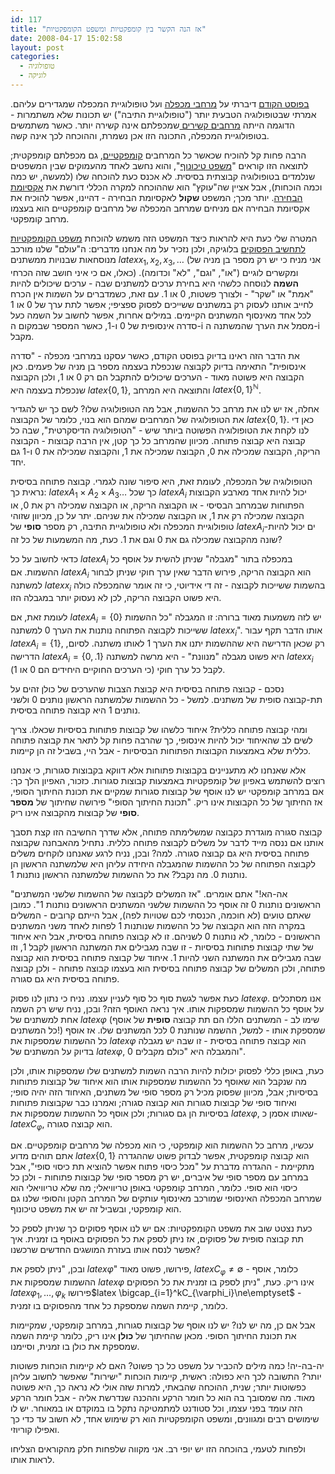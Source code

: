 ```yaml
---
id: 117
title: "אז הנה הקשר בין קומפקטיות ומשפט הקומפקטיות"
date: 2008-04-17 15:02:58
layout: post
categories: 
  - טופולוגיה
  - לוגיקה
---
```

<a href="http://www.gadial.net/?p=116">בפוסט הקודם</a> דיברתי על <a href="http://he.wikipedia.org/wiki/%D7%9E%D7%A8%D7%97%D7%91_%D7%9E%D7%9B%D7%A4%D7%9C%D7%94">מרחבי מכפלה</a> ועל טופולוגיית המכפלה שמגדירים עליהם. אמרתי שבטופולוגיה הטבעית יותר ("טופולוגיית התיבה") יש תכונות שלא משתמרות - הדוגמה הייתה <a href="http://he.wikipedia.org/wiki/%D7%A7%D7%A9%D7%99%D7%A8%D7%95%D7%AA_(%D7%98%D7%95%D7%A4%D7%95%D7%9C%D7%95%D7%92%D7%99%D7%94)">מרחבים קשירים </a>שמכפלתם אינה קשירה יותר. כאשר משתמשים בטופולוגיית המכפלה, התכונה הזו אכן נשמרת, וההוכחה לכך אינה קשה.

הרבה פחות קל להוכיח שכאשר כל המרחבים <a href="http://he.wikipedia.org/wiki/%D7%A7%D7%95%D7%9E%D7%A4%D7%A7%D7%98%D7%99%D7%95%D7%AA">קומפקטיים</a>, גם מכפלתם קומפקטית; לתוצאה הזו קוראים "<a href="http://he.wikipedia.org/wiki/%D7%9E%D7%A9%D7%A4%D7%98_%D7%98%D7%99%D7%9B%D7%95%D7%A0%D7%95%D7%A3">משפט טיכונוף</a>", והוא נחשב לאחד מהעמוקים שבין המשפטים שנלמדים בטופולוגיה קבוצתית בסיסית. לא אכנס כעת להוכחה שלו (למעשה, יש כמה וכמה הוכחות), אבל אציין שה"עוקץ" הוא שההוכחה למקרה הכללי דורשת את <a href="http://www.gadial.net/?p=37">אקסיומת הבחירה</a>. יותר מכך; המשפט <strong>שקול</strong> לאקסיומת הבחירה - דהיינו, אפשר להוכיח את אקסיומת הבחירה אם מניחים שמרחב המכפלה של מרחבים קומפקטיים הוא בעצמו מרחב קומפקטי.

המטרה שלי כעת היא להראות כיצד המשפט הזה משמש להוכחת <a href="http://www.gadial.net/?p=112">משפט הקומפקטיות לתחשיב הפסוקים</a> בלוגיקה, ולכן נזכיר על מה אנחנו מדברים: ה"עולם" שלנו מורכב מנוסחאות שבנויות ממשתנים $latex x_1,x_2,x_3,\dots$ (אני מניח כי יש רק מספר בן מניה של כאלו, אם כי איני חושב שזה הכרחי) ומקשרים לוגיים ("או", "וגם", "לא" וכדומה). <strong>השמה</strong> לנוסחה כלשהי היא בחירת ערכים למשתנים שבה - ערכים שיכולים להיות "אמת" או "שקר" - ולצורך פשטות, 0 או 1. עם זאת, כשמדברים על השמות אין הכרח לחייב אותנו לעסוק רק במשתנים ששייכים לפסוק ספציפי; אפשר לתת ערך של 0 או 1 לכל אחד מאינסוף המשתנים הקיימים. במילים אחרות, אפשר לחשוב על השמה כעל סדרה אינסופית של 0 ו-1, כאשר המספר שבמקום ה-i מסמל את הערך שהמשתנה ה-i מקבל.

את הדבר הזה ראינו בדיוק בפוסט הקודם, כאשר עסקנו במרחבי מכפלה - "סדרה אינסופית" התאימה בדיוק לקבוצה שנכפלת בעצמה מספר בן מניה של פעמים. כאן הקבוצה היא פשוטה מאוד - הערכים שיכולים להתקבל הם רק 0 או 1, ולכן הקבוצה שנכפלת בעצמה היא $latex \left\{0,1\right\}$, והתוצאה היא המרחב  $latex \left\{0,1\right\}^{\mathbb{N}}$.

אחלה, אז יש לנו את מרחב כל ההשמות, אבל מה הטופולוגיה שלו? לשם כך יש להגדיר את הטופולוגיה של המרחבים שמהם הוא בנוי, כלומר של הקבוצה $latex \left\{0,1\right\}$. כאן די לנו לקחת את הטופולוגיה הפשוטה ביותר שיש - "הטופולוגיה הדיסקרטית", שבה כל קבוצה היא קבוצה פתוחה. מכיוון שהמרחב כל כך קטן, אין הרבה קבוצות - הקבוצה הריקה, הקבוצה שמכילה את 0, הקבוצה שמכילה את 1, והקבוצה שמכילה את 0 ו-1 גם יחד.

הטופולוגיה של המכפלה, לעומת זאת, היא סיפור שונה לגמרי. קבוצה פתוחה בסיסית נראית כך: $latex A_1\times A_2\times A_3\dots$ כך שכל $latex A_i$ יכול להיות אחד מארבע הקבוצות הפתוחות שבמרחב הבסיסי - או הקבוצה הריקה, או הקבוצה שמכילה רק את 0, או הקבוצה שמכילה רק את 1, או הקבוצה שמכילה את שניהם. יתר על כן, מכיוון שזוהי טופולוגיית המכפלה ולא טופולוגיית התיבה, רק מספר <strong>סופי</strong> של $latex A_i$-ים יכול להיות שונה מהקבוצה שמכילה גם את 0 וגם את 1. כעת, מה המשמעות של כל זה?

כדאי לחשוב על כל $latex A_i$ במכפלה בתור "מגבלה" שניתן להשית על אוסף כל ההשמות. אם $latex A_i$ הוא הקבוצה הריקה, פירוש הדבר שאין ערך חוקי שניתן לבחור למשתנה $latex x_i$ בהשמות ששייכות לקבוצה - זה די אידיוטי, כי זה אומר שהמכפלה כולה היא פשוט הקבוצה הריקה, לכן לא נעסוק יותר במגבלה הזו.

לעומת זאת, אם $latex A_i=\left\{0\right\}$ יש לזה משמעות מאוד ברורה: זו המגבלה "כל ההשמות ששייכות לקבוצה הפתוחה נותנות את הערך 0 למשתנה $latex x_i$". אותו הדבר תקף עבור $latex A_i=\left\{1\right\}$, רק שכאן הדרישה היא שההשמות יתנו את הערך 1 לאותו משתנה. לסיום, הדרישה $latex A_i=\left\{0,.1\right\}$ היא פשוט מגבלה "מנוונת" - היא מרשה למשתנה $latex x_i$ לקבל כל ערך חוקי (כי הערכים החוקיים היחידים הם 0 או 1).

נסכם - קבוצה פתוחה בסיסית היא קבוצת הצבות שהערכים של כולן זהים על תת-קבוצה סופית של משתנים. למשל - כל ההשמות שלמשתנה הראשון נותנים 0 ולשני נותנים 1 היא קבוצה פתוחה בסיסית.

ומהי קבוצה פתוחה כללית? איחוד כלשהו של קבוצות פתוחות בסיסיות שכאלו. צריך לשים לב שהאיחוד יכול להיות אינסופי, כך שהרבה פחות קל לתאר את קבוצה פתוחה כללית שלא באמצעות הקבוצות הפתוחות הבסיסיות - אבל היי, בשביל זה הן קיימות.

אלא שאנחנו לא מתעניינים בקבוצות פתוחות אלא דווקא בקבוצות סגורות, כי אנחנו רוצים להשתמש באפיון של קומפקטיות באמצעות קבוצות סגורות. כזכור, האפיון הלך כך: אם במרחב קומפקטי יש לנו אוסף של קבוצות סגורות שמקיים את תכונת החיתוך הסופי, אז החיתוך של כל הקבוצות אינו ריק. "תכונת החיתוך הסופי" פירושה שחיתוך של <strong>מספר סופי</strong> של קבוצות מהקבוצה אינו ריק.

קבוצה סגורה מוגדרת כקבוצה שמשלימתה פתוחה, אלא שדרך החשיבה הזו קצת תסבך אותנו אם ננסה מייד לדבר על משלים לקבוצה פתוחה כללית. נתחיל מהאבחנה שקבוצה פתוחה בסיסית היא גם קבוצה סגורה. למה? ובכן, נניח לרגע שאנחנו לוקחים משלים לקבוצה הפתוחה של כל ההשמות שהמגבלה היחידה עליהן היא שלמשתנה הראשון הן נותנות 0. מה נקבל? את כל ההשמות שלמשתנה הראשון נותנות 1.

"אה-הא!" אתם אומרים. "אז המשלים לקבוצה של ההשמות שלשני המשתנים הראשונים נותנות 0 זה אוסף כל ההשמות שלשני המשתנים הראשונים נותנות 1". כמובן שאתם טועים (לא חוכמה, הכנסתי לכם שטויות לפה), אבל הייתם קרובים - המשלים במקרה הזה הוא הקבוצה של כל ההשמות שנותנות 1 לפחות לאחד משני המשתנים הראשונים - כלומר, לא נותנות 0 לשניהם. זו לא קבוצה פתוחה בסיסית, אבל היא איחוד של שתי קבוצות פתוחות בסיסיות - זו שבה מגבילים את המשתנה הראשון לקבל 1, וזו שבה מגבילים את המשתנה השני להיות 1. איחוד של קבוצה פתוחה בסיסית הוא קבוצה פתוחה, ולכן המשלים של קבוצה פתוחה בסיסית הוא בעצמו קבוצה פתוחה - ולכן קבוצה פתוחה בסיסית היא גם סגורה.

כעת אפשר לגשת סוף כל סוף לעניין עצמו. נניח כי נתון לנו פסוק $latex \varphi$. אנו מסתכלים על אוסף כל ההשמות שמספקות אותו. איך נראה האוסף הזה? ובכן, נניח שיש רק השמה אחת למשתנים של $latex \varphi$ (שימו לב - המשתנים הללו הם תת קבוצה <strong>סופית</strong> של אוסף כל המשתנים!) שמספקת אותו - למשל, ההשמה שנותנת 0 לכל המשתנים שלו. אז אוסף כל ההשמות שמספקות את $latex \varphi$ הוא קבוצה פתוחה בסיסית - זו שבה יש מגבלה בדיוק על המשתנים של $latex \varphi$, והמגבלה היא "כולם מקבלים 0".

כעת, באופן כללי לפסוק יכולות להיות הרבה השמות למשתנים שלו שמספקות אותו, ולכן מה שנקבל הוא שאוסף כל ההשמות שמספקות אותו הוא איחוד של קבוצות פתוחות בסיסיות; אבל, מכיוון שפסוק מכיל רק מספר סופי של משתנים, האיחוד הזה יהיה סופי; ואיחוד סופי של קבוצות סגורות הוא קבוצה סגורה; ואמרנו כבר שקבוצות פתוחות בסיסיות הן גם סגורות; ולכן אוסף כל ההשמות שמספקות את $latex \varphi$, שאותו אסמן כ-$latex C_\varphi$, הוא קבוצה סגורה.

עכשיו, מרחב כל ההשמות הוא קומפקטי, כי הוא מכפלה של מרחבים קומפקטיים. אם אתם תוהים מדוע $latex \left\{0,1\right\}$ הוא קבוצה קומפקטית, אפשר לבדוק פשוט שההגדרה מתקיימת - ההגדרה מדברת על "מכל כיסוי פתוח אפשר להוציא תת כיסוי סופי", אבל במרחב עם מספר סופי של איברים, יש רק מספר סופי של קבוצות פתוחות - ולכן כל כיסוי הוא סופי. כלומר, המרחב קומפקטי באופן טריוויאלי; מה שלא טריוויאלי הוא שמרחב המכפלה האינסופי שמורכב מאינסוף עותקים של המרחב הקטן והסופי שלנו גם הוא קומפקטי, ובשביל זה יש את משפט טיכונוף.

כעת נצטט שוב את משפט הקומפקטיות: אם יש לנו אוסף פסוקים כך שניתן לספק כל תת קבוצה סופית של פסוקים, אז ניתן לספק את כל הפסוקים באוסף בו זמנית. איך אפשר לנסח אותו בעזרת המושגים החדשים שרכשנו?

ובכן, "ניתן לספק את $latex \varphi$" פירושו, פשוט מאוד, $latex C_\varphi\ne\emptyset$ - כלומר, אוסף ההשמות שמספקות את $latex \varphi$ אינו ריק. כעת, "ניתן לספק בו זמנית את כל הפסוקים $latex \varphi_1,\dots,\varphi_k$ פירושו$latex \bigcap_{i=1}^kC_{\varphi_i}\ne\emptyset$ - כלומר, קיימת השמה שמספקת כל אחד מהפסוקים בו זמנית.

אבל אם כן, מה יש לנו? יש לנו אוסף של קבוצות סגורות, במרחב קומפקטי, שמקיימות את תכונת החיתוך הסופי. מכאן שהחיתוך של <strong>כולן</strong> אינו ריק, כלומר קיימת השמה שמספקת את כולן בו זמנית, וסיימנו.

יה-בה-יה! כמה מילים להכביר על משפט כל כך פשוט? האם לא קיימות הוכחות פשוטות יותר? התשובה לכך היא כפולה: ראשית, קיימות הוכחות "ישירות" שאפשר לחשוב עליהן כפשוטות יותר; שנית, ההוכחה שהבאתי, למרות שזה אולי לא נראה כך, היא פשוטה מאוד. מה שמסובך בה הוא כל חומר הרקע וההכנה שנדרשת אליה - אבל חומר הרקע הזה עומד בפני עצמו, וכל סטודנט למתמטיקה נתקל בו במוקדם או במאוחר. יש לו שימושים רבים ומגוונים, ומשפט הקומפקטיות הוא רק שימוש אחד, לא חשוב עד כדי כך ואפילו קוריוזי.

ולפחות לטעמי, בהוכחה הזו יש יופי רב. אני מקווה שלפחות חלק מהקוראים הצליחו לראות אותו.
